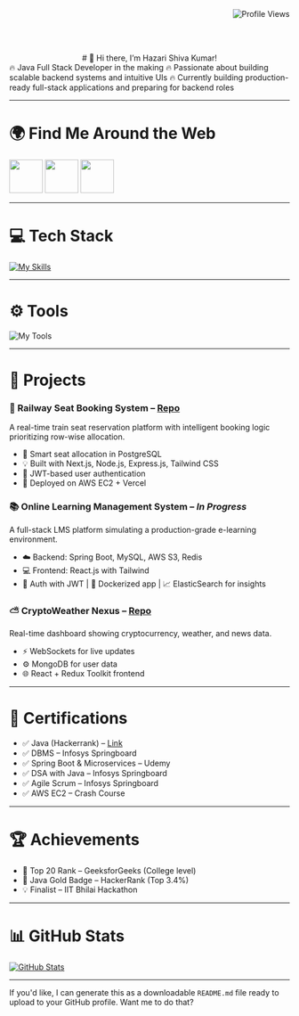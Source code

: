 <div align="right">
  <img src="https://komarev.com/ghpvc/?username=Shiva-code-code&style=flat-square&color=blueviolet" alt="Profile Views">
</div>

<br><br>
<div align="center">
  # 👋 Hi there, I’m Hazari Shiva Kumar!
</div>

<div>
🔥 Java Full Stack Developer in the making  
🔥 Passionate about building scalable backend systems and intuitive UIs  
🔥 Currently building production-ready full-stack applications and preparing for backend roles  
</div>

---

# 🌍 Find Me Around the Web

<a href="https://www.linkedin.com/in/shivakumarhazari"><img src="https://user-images.githubusercontent.com/74038190/235294012-0a55e343-37ad-4b0f-924f-c8431d9d2483.gif" width="60"></a>
<a href="https://www.instagram.com/shivahazari_"><img src="https://user-images.githubusercontent.com/74038190/235294013-a33e5c43-a01c-43f6-b44d-a406d8b4ab75.gif" width="60"></a>
<a href="https://wa.me/6300655864"><img src="https://user-images.githubusercontent.com/74038190/235294019-40007353-6219-4ec5-b661-b3c35136dd0b.gif" width="60"></a>

---

# 💻 Tech Stack

[![My Skills](https://skillicons.dev/icons?i=java,spring,hibernate,react,nodejs,nextjs,postgres,mysql,mongodb,redis,docker,kubernetes,aws,tailwind&theme=dark)](https://skillicons.dev)

---

# ⚙️ Tools

![My Tools](https://skillicons.dev/icons?i=vscode,git,github,eclipse,postman&theme=dark)

---

# 📂 Projects

### 🚆 Railway Seat Booking System – [Repo](https://github.com/Shiva-code-code/Railway-Seat-Booking-System)
A real-time train seat reservation platform with intelligent booking logic prioritizing row-wise allocation.
- 🧠 Smart seat allocation in PostgreSQL
- 💡 Built with Next.js, Node.js, Express.js, Tailwind CSS
- 🔐 JWT-based user authentication
- 🚀 Deployed on AWS EC2 + Vercel

### 📚 Online Learning Management System – *In Progress*
A full-stack LMS platform simulating a production-grade e-learning environment.
- ☁️ Backend: Spring Boot, MySQL, AWS S3, Redis
- 💻 Frontend: React.js with Tailwind
- 🔐 Auth with JWT | 🐳 Dockerized app | 📈 ElasticSearch for insights

### ⛅ CryptoWeather Nexus – [Repo](https://github.com/Shiva-code-code/CryptoWeather-Nexus)
Real-time dashboard showing cryptocurrency, weather, and news data.
- ⚡ WebSockets for live updates
- ⚙️ MongoDB for user data
- 🌐 React + Redux Toolkit frontend

---

# 📜 Certifications

- ✅ Java (Hackerrank) – [Link](https://drive.google.com/file/d/1nBxybzI5QZ5AhOBMp74DUs3c1o5TLZKN/view)
- ✅ DBMS – Infosys Springboard
- ✅ Spring Boot & Microservices – Udemy
- ✅ DSA with Java – Infosys Springboard
- ✅ Agile Scrum – Infosys Springboard
- ✅ AWS EC2 – Crash Course

---

# 🏆 Achievements

- 🥇 Top 20 Rank – GeeksforGeeks (College level)
- 🧠 Java Gold Badge – HackerRank (Top 3.4%)
- 💡 Finalist – IIT Bhilai Hackathon

---

# 📊 GitHub Stats

[![GitHub Stats](https://github-readme-stats.vercel.app/api?username=Shiva-code-code&show_icons=true&theme=dark)](https://github.com/Shiva-code-code)

---

If you'd like, I can generate this as a downloadable `README.md` file ready to upload to your GitHub profile. Want me to do that?
